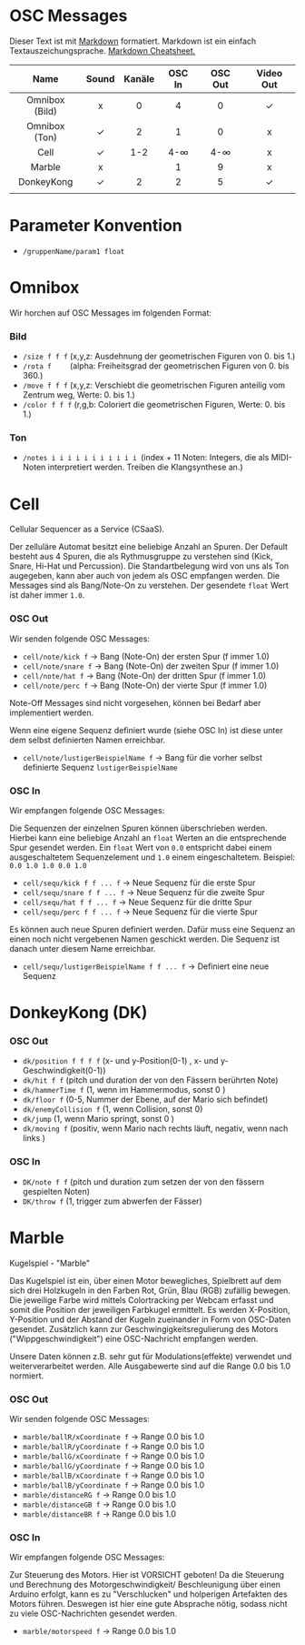 OSC Messages
============

Dieser Text ist mit [Markdown](https://de.wikipedia.org/wiki/Markdown) formatiert.
Markdown ist ein einfach Textauszeichungsprache.
[Markdown Cheatsheet.](https://github.com/adam-p/markdown-here/wiki/Markdown-Cheatsheet)


|      Name      | Sound | Kanäle | OSC In | OSC Out | Video Out |
|:--------------:|:-----:|:------:|:------:|:-------:|:---------:|
| Omnibox (Bild) |   x   |   0    |   4    |    0    |     ✓     |
| Omnibox (Ton)  |   ✓   |   2    |   1    |    0    |     x     |
|      Cell      |   ✓   |  1-2   |  4-∞   |   4-∞   |     x     |
|     Marble     |   x   |        |   1    |    9    |     x     |
|  DonkeyKong    |   ✓   |   2    |   2    |    5    |     ✓     |
|                |       |        |        |         |           |




Parameter Konvention
====================

 * `/gruppenName/param1 float`


Omnibox
=======

Wir horchen auf OSC Messages im folgenden Format:

### Bild

 * `/size f f f`     (x,y,z: Ausdehnung der geometrischen Figuren von 0. bis 1.)
 * `/rota f    `     (alpha: Freiheitsgrad der geometrischen Figuren von 0. bis 360.)
 * `/move f f f`     (x,y,z: Verschiebt die geometrischen Figuren anteilig vom Zentrum weg, Werte: 0. bis 1.)
 * `/color f f f`    (r,g,b: Coloriert die geometrischen Figuren, Werte: 0. bis 1.)

### Ton

 * `/notes i i i i i i i i i i i `(index + 11 Noten: Integers, die als MIDI-Noten interpretiert werden. Treiben die Klangsynthese an.)



Cell
====

Cellular Sequencer as a Service (CSaaS).

Der zelluläre Automat besitzt eine beliebige Anzahl an Spuren.
Der Default besteht aus 4 Spuren, die als Rythmusgruppe zu verstehen sind (Kick, Snare, Hi-Hat und Percussion).
Die Standartbelegung wird von uns als Ton augegeben, kann aber auch von jedem als OSC empfangen werden.
Die Messages sind als Bang/Note-On zu verstehen.
Der gesendete `float` Wert ist daher immer `1.0`.

### OSC Out

Wir senden folgende OSC Messages:

 * `cell/note/kick f` -> Bang (Note-On) der ersten Spur (f immer 1.0)
 * `cell/note/snare f` -> Bang (Note-On) der zweiten Spur (f immer 1.0)
 * `cell/note/hat f` -> Bang (Note-On) der dritten Spur (f immer 1.0)
 * `cell/note/perc f` -> Bang (Note-On) der vierte Spur (f immer 1.0)

Note-Off Messages sind nicht vorgesehen, können bei Bedarf aber implementiert werden.

Wenn eine eigene Sequenz definiert wurde (siehe OSC In) ist diese unter dem selbst definierten Namen erreichbar.

 * `cell/note/lustigerBeispielName f` -> Bang für die vorher selbst definierte Sequenz `lustigerBeispielName`

### OSC In

Wir empfangen folgende OSC Messages:

Die Sequenzen der einzelnen Spuren können überschrieben werden.
Hierbei kann eine beliebige Anzahl an `float` Werten an die entsprechende Spur gesendet werden.
Ein `float` Wert von `0.0` entspricht dabei einem ausgeschaltetem Sequenzelement und `1.0` einem eingeschaltetem.
Beispiel: `0.0 1.0 1.0 0.0 1.0`

 * `cell/sequ/kick f f ... f` -> Neue Sequenz für die erste Spur
 * `cell/sequ/snare f f ... f` -> Neue Sequenz für die zweite Spur
 * `cell/sequ/hat f f ... f` -> Neue Sequenz für die dritte Spur
 * `cell/sequ/perc f f ... f` -> Neue Sequenz für die vierte Spur

Es können auch neue Spuren definiert werden. Dafür muss eine Sequenz an einen noch nicht vergebenen Namen geschickt werden.
Die Sequenz ist danach unter diesem Name erreichbar.

 * `cell/sequ/lustigerBeispielName f f ... f` -> Definiert eine neue Sequenz
 
DonkeyKong (DK)
===============

### OSC Out

 * `dk/position f f f f` (x- und y-Position(0-1) , x- und y-Geschwindigkeit(0-1))
 * `dk/hit f f` (pitch und duration der von den Fässern berührten Note)
 * `dk/hammerTime f` (1, wenn im Hammermodus, sonst 0 )
 * `dk/floor f` (0-5, Nummer der Ebene, auf der Mario sich befindet)
 * `dk/enemyCollision f` (1, wenn Collision, sonst 0)
 * `dk/jump` (1, wenn Mario springt, sonst 0 )
 * `dk/moving f` (positiv, wenn Mario nach rechts läuft, negativ, wenn nach links )

### OSC In

 * `DK/note f f` (pitch und duration zum setzen der von den fässern gespielten Noten)
 * `DK/throw f` (1, trigger zum abwerfen der Fässer)

Marble
======

Kugelspiel - "Marble"

Das Kugelspiel ist ein, über einen Motor bewegliches, Spielbrett auf dem sich drei Holzkugeln in den Farben Rot, Grün, Blau (RGB) zufällig bewegen. Die jeweilige Farbe wird mittels Colortracking per Webcam erfasst und somit die Position der jeweiligen Farbkugel ermittelt. Es werden X-Position, Y-Position und der Abstand der Kugeln zueinander in Form von OSC-Daten gesendet. Zusätzlich kann zur Geschwingigkeitsregulierung des Motors ("Wippgeschwindigkeit") eine OSC-Nachricht empfangen werden.

Unsere Daten können z.B. sehr gut für Modulations(effekte) verwendet und weiterverarbeitet werden. Alle Ausgabewerte sind auf die Range 0.0 bis 1.0 normiert.

### OSC Out

Wir senden folgende OSC Messages:

 * `marble/ballR/xCoordinate f` -> Range 0.0 bis 1.0
 * `marble/ballR/yCoordinate f` -> Range 0.0 bis 1.0
 * `marble/ballG/xCoordinate f` -> Range 0.0 bis 1.0
 * `marble/ballG/yCoordinate f` -> Range 0.0 bis 1.0
 * `marble/ballB/xCoordinate f` -> Range 0.0 bis 1.0
 * `marble/ballB/yCoordinate f` -> Range 0.0 bis 1.0
 * `marble/distanceRG f` -> Range 0.0 bis 1.0
 * `marble/distanceGB f` -> Range 0.0 bis 1.0
 * `marble/distanceBR f` -> Range 0.0 bis 1.0 

### OSC In

Wir empfangen folgende OSC Messages:

Zur Steuerung des Motors. Hier ist VORSICHT geboten! Da die Steuerung und Berechnung des Motorgeschwindigkeit/ Beschleunigung über einen Arduino erfolgt, kann es zu "Verschlucken" und holperigen Artefakten des Motors führen. Deswegen ist hier eine gute Absprache nötig, sodass nicht zu viele OSC-Nachrichten gesendet werden.

 * `marble/motorspeed f` -> Range 0.0 bis 1.0

